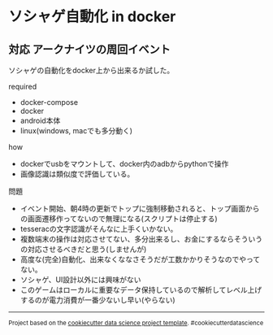ソシャゲ自動化 in docker
==============================

対応 アークナイツの周回イベント
------------

ソシャゲの自動化をdocker上から出来るか試した。  
  
required
- docker-compose
- docker
- android本体
- linux(windows, macでも多分動く)


how
- dockerでusbをマウントして、docker内のadbからpythonで操作
- 画像認識は類似度で評価している。

問題
- イベント開始、朝4時の更新でトップに強制移動されると、トップ画面からの画面遷移作ってないので無理になる(スクリプトは停止する)
- tesseracの文字認識がそんなに上手くいかない。
- 複数端末の操作は対応させてない、多分出来るし、お金にするならそういうの対応させるべきだと思う(しませんが)
- 高度な(完全)自動化、出来なくななさそうだが工数かかりそうなのでやってない。
- ソシャゲ、UI設計以外には興味がない
- このゲームはローカルに重要なデータ保持しているので解析してレベル上げするのが電力消費が一番少ないし早い(やらない)
--------

<p><small>Project based on the <a target="_blank" href="https://drivendata.github.io/cookiecutter-data-science/">cookiecutter data science project template</a>. #cookiecutterdatascience</small></p>
